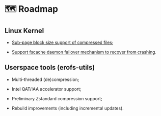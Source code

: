 # 🗺 Roadmap

## Linux Kernel

 - [Sub-page block size support of compressed files](https://git.kernel.org/torvalds/c/0ee3a0d59e00);

 - [Support fscache daemon failover mechanism to recover from crashing](https://git.kernel.org/torvalds/c/26458409a9b1).

## Userspace tools (erofs-utils)

 - Multi-threaded (de)compression;

 - Intel QAT/IAA accelerator support;

 - Preliminary Zstandard compression support;

 - Rebuild improvements (including incremental updates).
